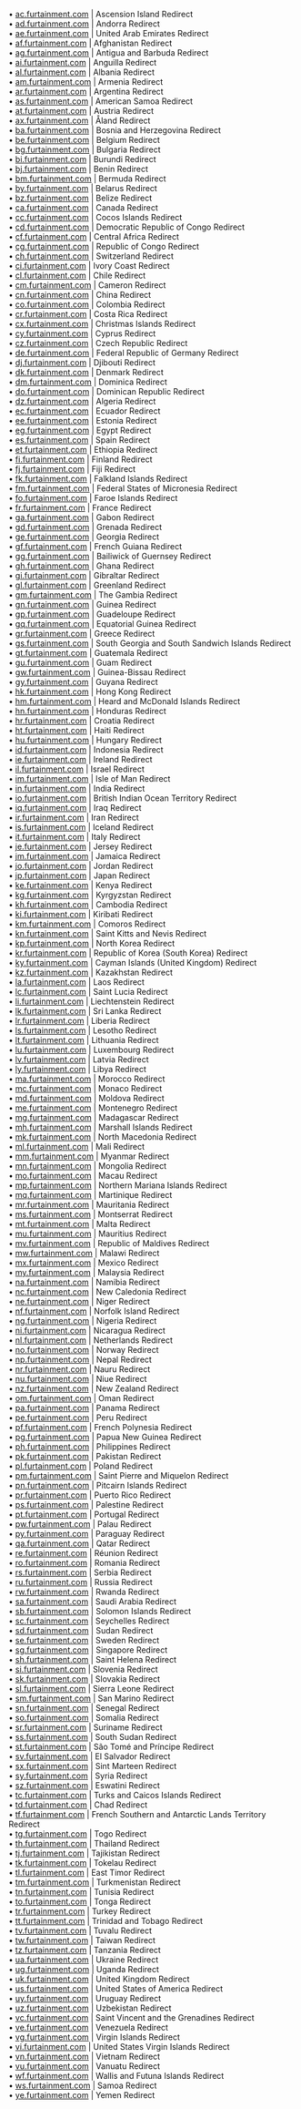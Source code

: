 • <a href="https://ac.furtainment.com">ac.furtainment.com</a> | Ascension Island Redirect</br>
• <a href="https://ad.furtainment.com">ad.furtainment.com</a> | Andorra Redirect</br>
• <a href="https://ae.furtainment.com">ae.furtainment.com</a> | United Arab Emirates Redirect</br>
• <a href="https://af.furtainment.com">af.furtainment.com</a> | Afghanistan Redirect</br>
• <a href="https://ag.furtainment.com">ag.furtainment.com</a> | Antigua and Barbuda Redirect</br>
• <a href="https://ai.furtainment.com">ai.furtainment.com</a> | Anguilla Redirect</br>
• <a href="https://al.furtainment.com">al.furtainment.com</a> | Albania Redirect</br>
• <a href="https://am.furtainment.com">am.furtainment.com</a> | Armenia Redirect</br>
• <a href="https://ar.furtainment.com">ar.furtainment.com</a> | Argentina Redirect</br>
• <a href="https://as.furtainment.com">as.furtainment.com</a> | American Samoa Redirect</br>
• <a href="https://at.furtainment.com">at.furtainment.com</a> | Austria Redirect</br>
• <a href="https://ax.furtainment.com">ax.furtainment.com</a> | Åland Redirect</br>
• <a href="https://ba.furtainment.com">ba.furtainment.com</a> | Bosnia and Herzegovina Redirect</br>
• <a href="https://be.furtainment.com">be.furtainment.com</a> | Belgium Redirect</br>
• <a href="https://bg.furtainment.com">bg.furtainment.com</a> | Bulgaria Redirect</br>
• <a href="https://bi.furtainment.com">bi.furtainment.com</a> | Burundi Redirect</br>
• <a href="https://bj.furtainment.com">bj.furtainment.com</a> | Benin Redirect</br>
• <a href="https://bm.furtainment.com">bm.furtainment.com</a> | Bermuda Redirect</br>
• <a href="https://by.furtainment.com">by.furtainment.com</a> | Belarus Redirect</br>
• <a href="https://bz.furtainment.com">bz.furtainment.com</a> | Belize Redirect</br>
• <a href="https://ca.furtainment.com">ca.furtainment.com</a> | Canada Redirect</br>
• <a href="https://cc.furtainment.com">cc.furtainment.com</a> | Cocos Islands Redirect</br>
• <a href="https://cd.furtainment.com">cd.furtainment.com</a> | Democratic Republic of Congo Redirect</br>
• <a href="https://cf.furtainment.com">cf.furtainment.com</a> | Central Africa Redirect</br>
• <a href="https://cg.furtainment.com">cg.furtainment.com</a> | Republic of Congo Redirect</br>
• <a href="https://ch.furtainment.com">ch.furtainment.com</a> | Switzerland Redirect</br>
• <a href="https://ci.furtainment.com">ci.furtainment.com</a> | Ivory Coast Redirect</br>
• <a href="https://cl.furtainment.com">cl.furtainment.com</a> | Chile Redirect</br>
• <a href="https://cm.furtainment.com">cm.furtainment.com</a> | Cameron Redirect</br>
• <a href="https://cn.furtainment.com">cn.furtainment.com</a> | China Redirect</br>
• <a href="https://co.furtainment.com">co.furtainment.com</a> | Colombia Redirect</br>
• <a href="https://cr.furtainment.com">cr.furtainment.com</a> | Costa Rica Redirect</br>
• <a href="https://cx.furtainment.com">cx.furtainment.com</a> | Christmas Islands Redirect</br>
• <a href="https://cy.furtainment.com">cy.furtainment.com</a> | Cyprus Redirect</br>
• <a href="https://cz.furtainment.com">cz.furtainment.com</a> | Czech Republic Redirect</br>
• <a href="https://de.furtainment.com">de.furtainment.com</a> | Federal Republic of Germany Redirect</br>
• <a href="https://dj.furtainment.com">dj.furtainment.com</a> | Djibouti Redirect</br>
• <a href="https://dk.furtainment.com">dk.furtainment.com</a> | Denmark Redirect</br>
• <a href="https://dm.furtainment.com">dm.furtainment.com</a> | Dominica Redirect</br>
• <a href="https://do.furtainment.com">do.furtainment.com</a> | Dominican Republic Redirect</br>
• <a href="https://dz.furtainment.com">dz.furtainment.com</a> | Algeria Redirect</br>
• <a href="https://ec.furtainment.com">ec.furtainment.com</a> | Ecuador Redirect</br>
• <a href="https://ee.furtainment.com">ee.furtainment.com</a> | Estonia Redirect</br>
• <a href="https://eg.furtainment.com">eg.furtainment.com</a> | Egypt Redirect</br>
• <a href="https://es.furtainment.com">es.furtainment.com</a> | Spain Redirect</br>
• <a href="https://et.furtainment.com">et.furtainment.com</a> | Ethiopia Redirect</br>
• <a href="https://fi.furtainment.com">fi.furtainment.com</a> | Finland Redirect</br>
• <a href="https://fj.furtainment.com">fj.furtainment.com</a> | Fiji Redirect</br>
• <a href="https://fk.furtainment.com">fk.furtainment.com</a> | Falkland Islands Redirect</br>
• <a href="https://fm.furtainment.com">fm.furtainment.com</a> | Federal States of Micronesia Redirect</br>
• <a href="https://fo.furtainment.com">fo.furtainment.com</a> | Faroe Islands Redirect</br>
• <a href="https://fr.furtainment.com">fr.furtainment.com</a> | France Redirect</br>
• <a href="https://ga.furtainment.com">ga.furtainment.com</a> | Gabon Redirect</br>
• <a href="https://gd.furtainment.com">gd.furtainment.com</a> | Grenada Redirect</br>
• <a href="https://ge.furtainment.com">ge.furtainment.com</a> | Georgia Redirect</br>
• <a href="https://gf.furtainment.com">gf.furtainment.com</a> | French Guiana Redirect</br>
• <a href="https://gg.furtainment.com">gg.furtainment.com</a> | Bailiwick of Guernsey Redirect</br>
• <a href="https://gh.furtainment.com">gh.furtainment.com</a> | Ghana Redirect</br>
• <a href="https://gi.furtainment.com">gi.furtainment.com</a> | Gibraltar Redirect</br>
• <a href="https://gl.furtainment.com">gl.furtainment.com</a> | Greenland Redirect</br>
• <a href="https://gm.furtainment.com">gm.furtainment.com</a> | The Gambia Redirect</br>
• <a href="https://gn.furtainment.com">gn.furtainment.com</a> | Guinea Redirect</br>
• <a href="https://gp.furtainment.com">gp.furtainment.com</a> | Guadeloupe Redirect</br>
• <a href="https://gq.furtainment.com">gq.furtainment.com</a> | Equatorial Guinea Redirect</br>
• <a href="https://gr.furtainment.com">gr.furtainment.com</a> | Greece Redirect</br>
• <a href="https://gs.furtainment.com">gs.furtainment.com</a> | South Georgia and South Sandwich Islands Redirect</br>
• <a href="https://gt.furtainment.com">gt.furtainment.com</a> | Guatemala Redirect</br>
• <a href="https://gu.furtainment.com">gu.furtainment.com</a> | Guam Redirect</br>
• <a href="https://gw.furtainment.com">gw.furtainment.com</a> | Guinea-Bissau Redirect</br>
• <a href="https://gy.furtainment.com">gy.furtainment.com</a> | Guyana Redirect</br>
• <a href="https://hk.furtainment.com">hk.furtainment.com</a> | Hong Kong Redirect</br>
• <a href="https://hm.furtainment.com">hm.furtainment.com</a> | Heard and McDonald Islands Redirect</br>
• <a href="https://hn.furtainment.com">hn.furtainment.com</a> | Honduras Redirect</br>
• <a href="https://hr.furtainment.com">hr.furtainment.com</a> | Croatia Redirect</br>
• <a href="https://ht.furtainment.com">ht.furtainment.com</a> | Haiti Redirect</br>
• <a href="https://hu.furtainment.com">hu.furtainment.com</a> | Hungary Redirect</br>
• <a href="https://id.furtainment.com">id.furtainment.com</a> | Indonesia Redirect</br>
• <a href="https://ie.furtainment.com">ie.furtainment.com</a> | Ireland Redirect</br>
• <a href="https://il.furtainment.com">il.furtainment.com</a> | Israel Redirect</br>
• <a href="https://im.furtainment.com">im.furtainment.com</a> | Isle of Man Redirect</br>
• <a href="https://in.furtainment.com">in.furtainment.com</a> | India Redirect</br>
• <a href="https://io.furtainment.com">io.furtainment.com</a> | British Indian Ocean Territory Redirect</br>
• <a href="https://iq.furtainment.com">iq.furtainment.com</a> | Iraq Redirect</br>
• <a href="https://ir.furtainment.com">ir.furtainment.com</a> | Iran Redirect</br>
• <a href="https://is.furtainment.com">is.furtainment.com</a> | Iceland Redirect</br>
• <a href="https://it.furtainment.com">it.furtainment.com</a> | Italy Redirect</br>
• <a href="https://je.furtainment.com">je.furtainment.com</a> | Jersey Redirect</br>
• <a href="https://jm.furtainment.com">jm.furtainment.com</a> | Jamaica Redirect</br>
• <a href="https://jo.furtainment.com">jo.furtainment.com</a> | Jordan Redirect</br>
• <a href="https://jp.furtainment.com">jp.furtainment.com</a> | Japan Redirect</br>
• <a href="https://ke.furtainment.com">ke.furtainment.com</a> | Kenya Redirect</br>
• <a href="https://kg.furtainment.com">kg.furtainment.com</a> | Kyrgyzstan Redirect</br>
• <a href="https://kh.furtainment.com">kh.furtainment.com</a> | Cambodia Redirect</br>
• <a href="https://ki.furtainment.com">ki.furtainment.com</a> | Kiribati Redirect</br>
• <a href="https://km.furtainment.com">km.furtainment.com</a> | Comoros Redirect</br>
• <a href="https://kn.furtainment.com">kn.furtainment.com</a> | Saint Kitts and Nevis Redirect</br>
• <a href="https://kp.furtainment.com">kp.furtainment.com</a> | North Korea Redirect</br>
• <a href="https://kr.furtainment.com">kr.furtainment.com</a> | Republic of Korea (South Korea) Redirect</br>
• <a href="https://ky.furtainment.com">ky.furtainment.com</a> | Cayman Islands (United Kingdom) Redirect</br>
• <a href="https://kz.furtainment.com">kz.furtainment.com</a> | Kazakhstan Redirect</br>
• <a href="https://la.furtainment.com">la.furtainment.com</a> | Laos Redirect</br>
• <a href="https://lc.furtainment.com">lc.furtainment.com</a> | Saint Lucia Redirect</br>
• <a href="https://li.furtainment.com">li.furtainment.com</a> | Liechtenstein Redirect</br>
• <a href="https://lk.furtainment.com">lk.furtainment.com</a> | Sri Lanka Redirect</br>
• <a href="https://lr.furtainment.com">lr.furtainment.com</a> | Liberia Redirect</br>
• <a href="https://ls.furtainment.com">ls.furtainment.com</a> | Lesotho Redirect</br>
• <a href="https://lt.furtainment.com">lt.furtainment.com</a> | Lithuania Redirect</br>
• <a href="https://lu.furtainment.com">lu.furtainment.com</a> | Luxembourg Redirect</br>
• <a href="https://lv.furtainment.com">lv.furtainment.com</a> | Latvia Redirect</br>
• <a href="https://ly.furtainment.com">ly.furtainment.com</a> | Libya Redirect</br>
• <a href="https://ma.furtainment.com">ma.furtainment.com</a> | Morocco Redirect</br>
• <a href="https://mc.furtainment.com">mc.furtainment.com</a> | Monaco Redirect</br>
• <a href="https://md.furtainment.com">md.furtainment.com</a> | Moldova Redirect</br>
• <a href="https://me.furtainment.com">me.furtainment.com</a> | Montenegro Redirect</br>
• <a href="https://mg.furtainment.com">mg.furtainment.com</a> | Madagascar Redirect</br>
• <a href="https://mh.furtainment.com">mh.furtainment.com</a> | Marshall Islands Redirect</br>
• <a href="https://mk.furtainment.com">mk.furtainment.com</a> | North Macedonia Redirect</br>
• <a href="https://ml.furtainment.com">ml.furtainment.com</a> | Mali Redirect</br>
• <a href="https://mm.furtainment.com">mm.furtainment.com</a> | Myanmar Redirect</br>
• <a href="https://mn.furtainment.com">mn.furtainment.com</a> | Mongolia Redirect</br>
• <a href="https://mo.furtainment.com">mo.furtainment.com</a> | Macau Redirect</br>
• <a href="https://mp.furtainment.com">mp.furtainment.com</a> | Northern Mariana Islands Redirect</br>
• <a href="https://mq.furtainment.com">mq.furtainment.com</a> | Martinique Redirect</br>
• <a href="https://mr.furtainment.com">mr.furtainment.com</a> | Mauritania Redirect</br>
• <a href="https://ms.furtainment.com">ms.furtainment.com</a> | Montserrat Redirect</br>
• <a href="https://mt.furtainment.com">mt.furtainment.com</a> | Malta Redirect</br>
• <a href="https://mu.furtainment.com">mu.furtainment.com</a> | Mauritius Redirect</br>
• <a href="https://mv.furtainment.com">mv.furtainment.com</a> | Republic of Maldives Redirect</br>
• <a href="https://mw.furtainment.com">mw.furtainment.com</a> | Malawi Redirect</br>
• <a href="https://mx.furtainment.com">mx.furtainment.com</a> | Mexico Redirect</br>
• <a href="https://my.furtainment.com">my.furtainment.com</a> | Malaysia Redirect</br>
• <a href="https://na.furtainment.com">na.furtainment.com</a> | Namibia Redirect</br>
• <a href="https://nc.furtainment.com">nc.furtainment.com</a> | New Caledonia Redirect</br>
• <a href="https://ne.furtainment.com">ne.furtainment.com</a> | Niger Redirect</br>
• <a href="https://nf.furtainment.com">nf.furtainment.com</a> | Norfolk Island Redirect</br>
• <a href="https://ng.furtainment.com">ng.furtainment.com</a> | Nigeria Redirect</br>
• <a href="https://ni.furtainment.com">ni.furtainment.com</a> | Nicaragua Redirect</br>
• <a href="https://nl.furtainment.com">nl.furtainment.com</a> | Netherlands Redirect</br>
• <a href="https://no.furtainment.com">no.furtainment.com</a> | Norway Redirect</br>
• <a href="https://np.furtainment.com">np.furtainment.com</a> | Nepal Redirect</br>
• <a href="https://nr.furtainment.com">nr.furtainment.com</a> | Nauru Redirect</br>
• <a href="https://nu.furtainment.com">nu.furtainment.com</a> | Niue Redirect</br>
• <a href="https://nz.furtainment.com">nz.furtainment.com</a> | New Zealand Redirect</br>
• <a href="https://om.furtainment.com">om.furtainment.com</a> | Oman Redirect</br>
• <a href="https://pa.furtainment.com">pa.furtainment.com</a> | Panama Redirect</br>
• <a href="https://pe.furtainment.com">pe.furtainment.com</a> | Peru Redirect</br>
• <a href="https://pf.furtainment.com">pf.furtainment.com</a> | French Polynesia Redirect</br>
• <a href="https://pg.furtainment.com">pg.furtainment.com</a> | Papua New Guinea Redirect</br>
• <a href="https://ph.furtainment.com">ph.furtainment.com</a> | Philippines Redirect</br>
• <a href="https://pk.furtainment.com">pk.furtainment.com</a> | Pakistan Redirect</br>
• <a href="https://pl.furtainment.com">pl.furtainment.com</a> | Poland Redirect</br>
• <a href="https://pm.furtainment.com">pm.furtainment.com</a> | Saint Pierre and Miquelon Redirect</br>
• <a href="https://pn.furtainment.com">pn.furtainment.com</a> | Pitcairn Islands Redirect</br>
• <a href="https://pr.furtainment.com">pr.furtainment.com</a> | Puerto Rico Redirect</br>
• <a href="https://ps.furtainment.com">ps.furtainment.com</a> | Palestine Redirect</br>
• <a href="https://pt.furtainment.com">pt.furtainment.com</a> | Portugal Redirect</br>
• <a href="https://pw.furtainment.com">pw.furtainment.com</a> | Palau Redirect</br>
• <a href="https://py.furtainment.com">py.furtainment.com</a> | Paraguay Redirect</br>
• <a href="https://qa.furtainment.com">qa.furtainment.com</a> | Qatar Redirect</br>
• <a href="https://re.furtainment.com">re.furtainment.com</a> | Réunion Redirect</br>
• <a href="https://ro.furtainment.com">ro.furtainment.com</a> | Romania Redirect</br>
• <a href="https://rs.furtainment.com">rs.furtainment.com</a> | Serbia Redirect</br>
• <a href="https://ru.furtainment.com">ru.furtainment.com</a> | Russia Redirect</br>
• <a href="https://rw.furtainment.com">rw.furtainment.com</a> | Rwanda Redirect</br>
• <a href="https://sa.furtainment.com">sa.furtainment.com</a> | Saudi Arabia Redirect</br>
• <a href="https://sb.furtainment.com">sb.furtainment.com</a> | Solomon Islands Redirect</br>
• <a href="https://sc.furtainment.com">sc.furtainment.com</a> | Seychelles Redirect</br>
• <a href="https://sd.furtainment.com">sd.furtainment.com</a> | Sudan Redirect</br>
• <a href="https://se.furtainment.com">se.furtainment.com</a> | Sweden Redirect</br>
• <a href="https://sg.furtainment.com">sg.furtainment.com</a> | Singapore Redirect</br>
• <a href="https://sh.furtainment.com">sh.furtainment.com</a> | Saint Helena Redirect</br>
• <a href="https://si.furtainment.com">si.furtainment.com</a> | Slovenia Redirect</br>
• <a href="https://sk.furtainment.com">sk.furtainment.com</a> | Slovakia Redirect</br>
• <a href="https://sl.furtainment.com">sl.furtainment.com</a> | Sierra Leone Redirect</br>
• <a href="https://sm.furtainment.com">sm.furtainment.com</a> | San Marino Redirect</br>
• <a href="https://sn.furtainment.com">sn.furtainment.com</a> | Senegal Redirect</br>
• <a href="https://so.furtainment.com">so.furtainment.com</a> | Somalia Redirect</br>
• <a href="https://sr.furtainment.com">sr.furtainment.com</a> | Suriname Redirect</br>
• <a href="https://ss.furtainment.com">ss.furtainment.com</a> | South Sudan Redirect</br>
• <a href="https://st.furtainment.com">st.furtainment.com</a> | São Tomé and Príncipe Redirect</br>
• <a href="https://sv.furtainment.com">sv.furtainment.com</a> | El Salvador Redirect</br>
• <a href="https://sx.furtainment.com">sx.furtainment.com</a> | Sint Marteen Redirect</br>
• <a href="https://sy.furtainment.com">sy.furtainment.com</a> | Syria Redirect</br>
• <a href="https://sz.furtainment.com">sz.furtainment.com</a> | Eswatini Redirect</br>
• <a href="https://tc.furtainment.com">tc.furtainment.com</a> | Turks and Caicos Islands Redirect</br>
• <a href="https://td.furtainment.com">td.furtainment.com</a> | Chad Redirect</br>
• <a href="https://tf.furtainment.com">tf.furtainment.com</a> | French Southern and Antarctic Lands Territory Redirect</br>
• <a href="https://tg.furtainment.com">tg.furtainment.com</a> | Togo Redirect</br>
• <a href="https://th.furtainment.com">th.furtainment.com</a> | Thailand Redirect</br>
• <a href="https://tj.furtainment.com">tj.furtainment.com</a> | Tajikistan Redirect</br>
• <a href="https://tk.furtainment.com">tk.furtainment.com</a> | Tokelau Redirect</br>
• <a href="https://tl.furtainment.com">tl.furtainment.com</a> | East Timor Redirect</br>
• <a href="https://tm.furtainment.com">tm.furtainment.com</a> | Turkmenistan Redirect</br>
• <a href="https://tn.furtainment.com">tn.furtainment.com</a> | Tunisia Redirect</br>
• <a href="https://to.furtainment.com">to.furtainment.com</a> | Tonga Redirect</br>
• <a href="https://tr.furtainment.com">tr.furtainment.com</a> | Turkey Redirect</br>
• <a href="https://tt.furtainment.com">tt.furtainment.com</a> | Trinidad and Tobago Redirect</br>
• <a href="https://tv.furtainment.com">tv.furtainment.com</a> | Tuvalu Redirect</br>
• <a href="https://tw.furtainment.com">tw.furtainment.com</a> | Taiwan Redirect</br>
• <a href="https://tz.furtainment.com">tz.furtainment.com</a> | Tanzania Redirect</br>
• <a href="https://ua.furtainment.com">ua.furtainment.com</a> | Ukraine Redirect</br>
• <a href="https://ug.furtainment.com">ug.furtainment.com</a> | Uganda Redirect</br>
• <a href="https://uk.furtainment.com">uk.furtainment.com</a> | United Kingdom Redirect</br>
• <a href="https://us.furtainment.com">us.furtainment.com</a> | United States of America Redirect</br>
• <a href="https://uy.furtainment.com">uy.furtainment.com</a> | Uruguay Redirect</br>
• <a href="https://uz.furtainment.com">uz.furtainment.com</a> | Uzbekistan Redirect</br>
• <a href="https://vc.furtainment.com">vc.furtainment.com</a> | Saint Vincent and the Grenadines Redirect</br>
• <a href="https://ve.furtainment.com">ve.furtainment.com</a> | Venezuela Redirect</br>
• <a href="https://vg.furtainment.com">vg.furtainment.com</a> | Virgin Islands Redirect</br>
• <a href="https://vi.furtainment.com">vi.furtainment.com</a> | United States Virgin Islands Redirect</br>
• <a href="https://vn.furtainment.com">vn.furtainment.com</a> | Vietnam Redirect</br>
• <a href="https://vu.furtainment.com">vu.furtainment.com</a> | Vanuatu Redirect</br>
• <a href="https://wf.furtainment.com">wf.furtainment.com</a> | Wallis and Futuna Islands Redirect</br>
• <a href="https://ws.furtainment.com">ws.furtainment.com</a> | Samoa Redirect</br>
• <a href="https://ye.furtainment.com">ye.furtainment.com</a> | Yemen Redirect</br>
